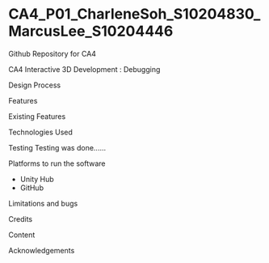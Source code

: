 # CA4_P01_CharleneSoh_S10204830_MarcusLee_S10204446
Github Repository for CA4

CA4 Interactive 3D Development : Debugging 


Design Process


Features


Existing Features



Technologies Used



Testing
Testing was done......



Platforms to run the software 
-	Unity Hub 
-	GitHub

Limitations and bugs


Credits


Content


Acknowledgements

